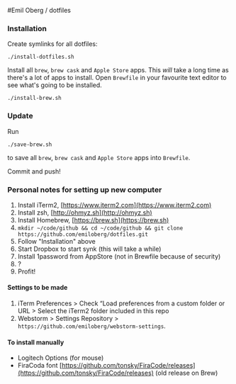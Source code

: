 #Emil Oberg / dotfiles

### Installation 

Create symlinks for all dotfiles:

```
./install-dotfiles.sh
```

Install all `brew`, `brew cask` and `Apple Store` apps. This _will_ take a long time as there's a lot of apps to install. Open `Brewfile` in your favourite text editor to see what's going to be installed.

```
./install-brew.sh
```


### Update

Run

```
./save-brew.sh
```

to save all `brew`, `brew cask` and `Apple Store` apps into `Brewfile`.

Commit and push!


### Personal notes for setting up new computer

1. Install iTerm2, [https://www.iterm2.com](https://www.iterm2.com)
2. Install zsh, [http://ohmyz.sh](http://ohmyz.sh)
3. Install Homebrew, [https://brew.sh](https://brew.sh)
4. `mkdir ~/code/github && cd ~/code/github && git clone https://github.com/emiloberg/dotfiles.git`
5. Follow "Installation" above	
6. Start Dropbox to start synk (this will take a while)
7. Install 1password from AppStore (not in Brewfile because of security)
8. ?
9. Profit!

#### Settings to be made
1. iTerm Preferences > Check “Load preferences from a custom folder or URL > Select the iTerm2 folder included in this repo
2. Webstorm > Settings Repository > `https://github.com/emiloberg/webstorm-settings`.

#### To install manually
* Logitech Options (for mouse)
* FiraCoda font [https://github.com/tonsky/FiraCode/releases](https://github.com/tonsky/FiraCode/releases) (old release on Brew)

